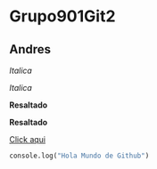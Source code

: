 # Grupo901Git2

## Andres

*Italica*

_Italica_

**Resaltado**

__Resaltado__


[Click aqui](https://yahoo.com.mx)

```python
console.log("Hola Mundo de Github")
```
